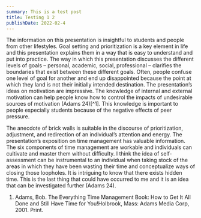 ```yaml
---
summary: This is a test post
title: Testing 1 2
publishDate: 2022-02-4
---
```


The information on this presentation is insightful to students and people from other lifestyles. Goal setting and prioritization is a key element in life and this presentation explains them in a way that is easy to understand and put into practice. The way in which this presentation discusses the different levels of goals – personal, academic, social, professional – clarifies the boundaries that exist between these different goals. Often, people confuse one level of goal for another and end up disappointed because the point at which they land is not their initially intended destination. The presentation’s ideas on motivation are impressive. The knowledge of internal and external motivation can help people know how to control the impacts of undesirable sources of motivation (Adams 24)[^1]. This knowledge is important to people especially students because of the negative effects of peer pressure.

The anecdote of brick walls is suitable in the discourse of prioritization, adjustment, and redirection of an individual’s attention and energy. The presentation’s exposition on time management has valuable information. The six components of time management are workable and individuals can cultivate and master them without difficulty. I think the idea of self-assessment can be instrumental to an individual when taking stock of the areas in which they have been wasting their time and conceptualize ways of closing those loopholes. It is intriguing to know that there exists hidden time. This is the last thing that could have occurred to me and it is an idea that can be investigated further (Adams 24).


1. Adams, Bob. The Everything Time Management Book: How to Get It All Done and Still Have Time for You!Holbrook, Mass: Adams Media Corp, 2001. Print.